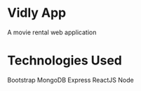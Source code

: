 # Vidly App

A movie rental web application

# Technologies Used

Bootstrap
MongoDB
Express
ReactJS
Node
